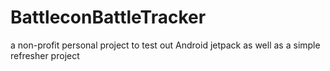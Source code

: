 # BattleconBattleTracker
a non-profit personal project to test out Android jetpack as well as a simple refresher project
